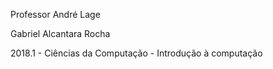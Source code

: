 Professor André Lage

Gabriel Alcantara Rocha

2018.1 - Ciências da Computação - Introdução à computação

